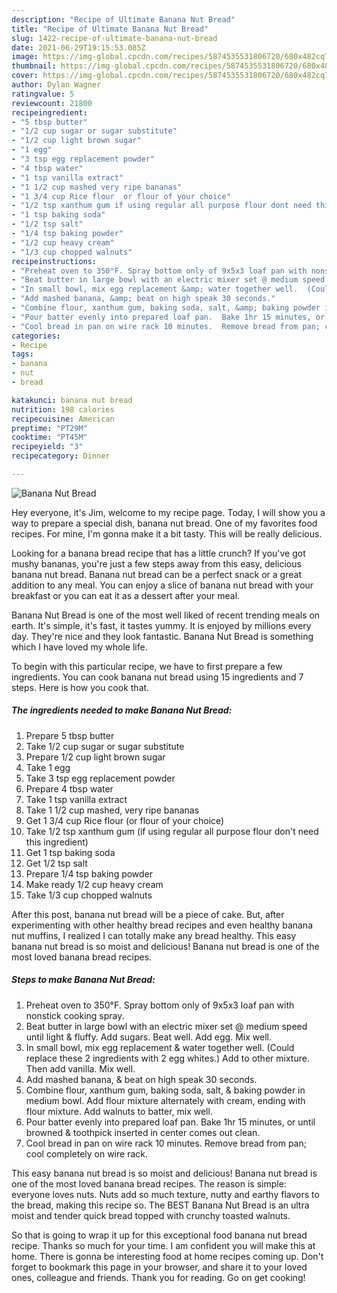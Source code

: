 ```yaml
---
description: "Recipe of Ultimate Banana Nut Bread"
title: "Recipe of Ultimate Banana Nut Bread"
slug: 1422-recipe-of-ultimate-banana-nut-bread
date: 2021-06-29T19:15:53.085Z
image: https://img-global.cpcdn.com/recipes/5874535531806720/680x482cq70/banana-nut-bread-recipe-main-photo.jpg
thumbnail: https://img-global.cpcdn.com/recipes/5874535531806720/680x482cq70/banana-nut-bread-recipe-main-photo.jpg
cover: https://img-global.cpcdn.com/recipes/5874535531806720/680x482cq70/banana-nut-bread-recipe-main-photo.jpg
author: Dylan Wagner
ratingvalue: 5
reviewcount: 21800
recipeingredient:
- "5 tbsp butter"
- "1/2 cup sugar or sugar substitute"
- "1/2 cup light brown sugar"
- "1 egg"
- "3 tsp egg replacement powder"
- "4 tbsp water"
- "1 tsp vanilla extract"
- "1 1/2 cup mashed very ripe bananas"
- "1 3/4 cup Rice flour  or flour of your choice"
- "1/2 tsp xanthum gum if using regular all purpose flour dont need this ingredient"
- "1 tsp baking soda"
- "1/2 tsp salt"
- "1/4 tsp baking powder"
- "1/2 cup heavy cream"
- "1/3 cup chopped walnuts"
recipeinstructions:
- "Preheat oven to 350°F. Spray bottom only of 9x5x3 loaf pan with nonstick cooking spray."
- "Beat butter in large bowl with an electric mixer set @ medium speed until light &amp; fluffy.  Add sugars.  Beat well.  Add egg.  Mix well."
- "In small bowl, mix egg replacement &amp; water together well.  (Could replace these 2 ingredients with 2 egg whites.)  Add to other mixture.  Then add vanilla.  Mix well."
- "Add mashed banana, &amp; beat on high speak 30 seconds."
- "Combine flour, xanthum gum, baking soda, salt, &amp; baking powder in medium bowl.  Add flour mixture alternately with cream, ending with flour mixture.  Add walnuts to batter,  mix well."
- "Pour batter evenly into prepared loaf pan.  Bake 1hr 15 minutes, or until browned &amp; toothpick inserted in center comes out clean."
- "Cool bread in pan on wire rack 10 minutes.  Remove bread from pan; cool completely on wire rack."
categories:
- Recipe
tags:
- banana
- nut
- bread

katakunci: banana nut bread 
nutrition: 198 calories
recipecuisine: American
preptime: "PT29M"
cooktime: "PT45M"
recipeyield: "3"
recipecategory: Dinner

---
```



![Banana Nut Bread](https://img-global.cpcdn.com/recipes/5874535531806720/680x482cq70/banana-nut-bread-recipe-main-photo.jpg)

Hey everyone, it's Jim, welcome to my recipe page. Today, I will show you a way to prepare a special dish, banana nut bread. One of my favorites food recipes. For mine, I'm gonna make it a bit tasty. This will be really delicious.

Looking for a banana bread recipe that has a little crunch? If you&#39;ve got mushy bananas, you&#39;re just a few steps away from this easy, delicious banana nut bread. Banana nut bread can be a perfect snack or a great addition to any meal. You can enjoy a slice of banana nut bread with your breakfast or you can eat it as a dessert after your meal.

Banana Nut Bread is one of the most well liked of recent trending meals on earth. It's simple, it's fast, it tastes yummy. It is enjoyed by millions every day. They're nice and they look fantastic. Banana Nut Bread is something which I have loved my whole life.


To begin with this particular recipe, we have to first prepare a few ingredients. You can cook banana nut bread using 15 ingredients and 7 steps. Here is how you cook that.

<!--inarticleads1-->

##### The ingredients needed to make Banana Nut Bread:

1. Prepare 5 tbsp butter
1. Take 1/2 cup sugar or sugar substitute
1. Prepare 1/2 cup light brown sugar
1. Take 1 egg
1. Take 3 tsp egg replacement powder
1. Prepare 4 tbsp water
1. Take 1 tsp vanilla extract
1. Take 1 1/2 cup mashed, very ripe bananas
1. Get 1 3/4 cup Rice flour  (or flour of your choice)
1. Take 1/2 tsp xanthum gum (if using regular all purpose flour don&#39;t need this ingredient)
1. Get 1 tsp baking soda
1. Get 1/2 tsp salt
1. Prepare 1/4 tsp baking powder
1. Make ready 1/2 cup heavy cream
1. Take 1/3 cup chopped walnuts


After this post, banana nut bread will be a piece of cake. But, after experimenting with other healthy bread recipes and even healthy banana nut muffins, I realized I can totally make any bread healthy. This easy banana nut bread is so moist and delicious! Banana nut bread is one of the most loved banana bread recipes. 

<!--inarticleads2-->

##### Steps to make Banana Nut Bread:

1. Preheat oven to 350°F. Spray bottom only of 9x5x3 loaf pan with nonstick cooking spray.
1. Beat butter in large bowl with an electric mixer set @ medium speed until light &amp; fluffy.  Add sugars.  Beat well.  Add egg.  Mix well.
1. In small bowl, mix egg replacement &amp; water together well.  (Could replace these 2 ingredients with 2 egg whites.)  Add to other mixture.  Then add vanilla.  Mix well.
1. Add mashed banana, &amp; beat on high speak 30 seconds.
1. Combine flour, xanthum gum, baking soda, salt, &amp; baking powder in medium bowl.  Add flour mixture alternately with cream, ending with flour mixture.  Add walnuts to batter,  mix well.
1. Pour batter evenly into prepared loaf pan.  Bake 1hr 15 minutes, or until browned &amp; toothpick inserted in center comes out clean.
1. Cool bread in pan on wire rack 10 minutes.  Remove bread from pan; cool completely on wire rack.


This easy banana nut bread is so moist and delicious! Banana nut bread is one of the most loved banana bread recipes. The reason is simple: everyone loves nuts. Nuts add so much texture, nutty and earthy flavors to the bread, making this recipe so. The BEST Banana Nut Bread is an ultra moist and tender quick bread topped with crunchy toasted walnuts. 

So that is going to wrap it up for this exceptional food banana nut bread recipe. Thanks so much for your time. I am confident you will make this at home. There is gonna be interesting food at home recipes coming up. Don't forget to bookmark this page in your browser, and share it to your loved ones, colleague and friends. Thank you for reading. Go on get cooking!
